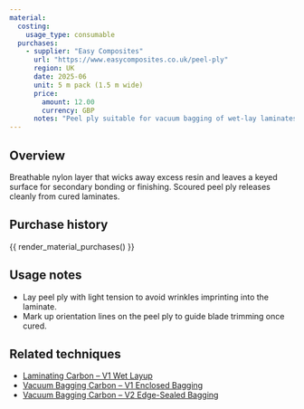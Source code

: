 ```yaml
---
material:
  costing:
    usage_type: consumable
  purchases:
    - supplier: "Easy Composites"
      url: "https://www.easycomposites.co.uk/peel-ply"
      region: UK
      date: 2025-06
      unit: 5 m pack (1.5 m wide)
      price:
        amount: 12.00
        currency: GBP
      notes: "Peel ply suitable for vacuum bagging of wet-lay laminates"
---
```

## Overview
Breathable nylon layer that wicks away excess resin and leaves a keyed surface for secondary bonding or finishing. Scoured
peel ply releases cleanly from cured laminates.

## Purchase history

{{ render_material_purchases() }}

## Usage notes
- Lay peel ply with light tension to avoid wrinkles imprinting into the laminate.
- Mark up orientation lines on the peel ply to guide blade trimming once cured.

## Related techniques
- [Laminating Carbon – V1 Wet Layup](../techniques/laminating-carbon/v1/wet-layup.md)
- [Vacuum Bagging Carbon – V1 Enclosed Bagging](../techniques/vacuum-bagging-carbon/v1/enclosed-bagging.md)
- [Vacuum Bagging Carbon – V2 Edge-Sealed Bagging](../techniques/vacuum-bagging-carbon/v2/edge-sealed-bagging.md)
